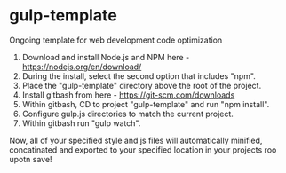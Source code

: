 # gulp-template
Ongoing template for web development code optimization

1.  Download and install Node.js and NPM here - https://nodejs.org/en/download/
2.  During the install, select the second option that includes "npm".
3.  Place the "gulp-template" directory above the root of the project.
4.  Install gitbash from here - https://git-scm.com/downloads
5.  Within gitbash, CD to project "gulp-template" and run "npm install".
6.  Configure gulp.js directories to match the current project.
7.  Within gitbash run "gulp watch".

Now, all of your specified style and js files will automatically minified, concatinated and exported to your specified location in your projects roo upotn save!
